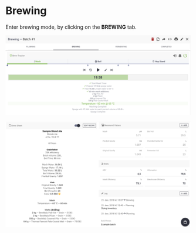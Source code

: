 # Brewing

Enter brewing mode, by clicking on the **BREWING** tab.

![Brew Tracker \(Optional\) for tracking and timing your brew-day!](../.gitbook/assets/image%20%2866%29.png)

![Brew-sheet and input fields for all your measured values, with estimated values and stats](../.gitbook/assets/image%20%2839%29.png)

